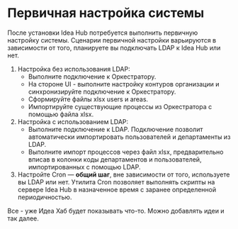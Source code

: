 # Первичная настройка системы

После установки Idea Hub потребуется выполнить первичную настройку системы. Сценарии первичной настройки варьируются в зависимости от того, планируете вы подключать LDAP к  Idea Hub или нет.

1. Настройка без использования LDAP:
   * Выполните подключение к Оркестратору.
   * На стороне UI - выполните настройку контуров организации и синхронизируйте подключение к Оркестратору.	
   * Сформируйте файлы xlsx users и areas.
   * Импортируйте существующие процессы из Оркестратора с помощью файла xlsx. 
1. Настройка с использованием LDAP:
   * Выполните подключение к LDAP. Подключение позволит автоматически импортировать пользователей и департаменты из LDAP.
   * Выполните импорт процессов через файл xlsx, предварительно вписав в колонки коды департаментов и пользователей, импортированных с помощью LDAP.
1. Настройте Cron — **общий шаг**, вне зависимости от того, используете вы LDAP или нет. Утилита Cron позволяет выполнять скрипты на сервере Idea Hub в назначенное время с заранее определенной периодичностью.	

Все - уже Идеа Хаб будет показывать что-то. Можно добавлять идеи и так далее.
